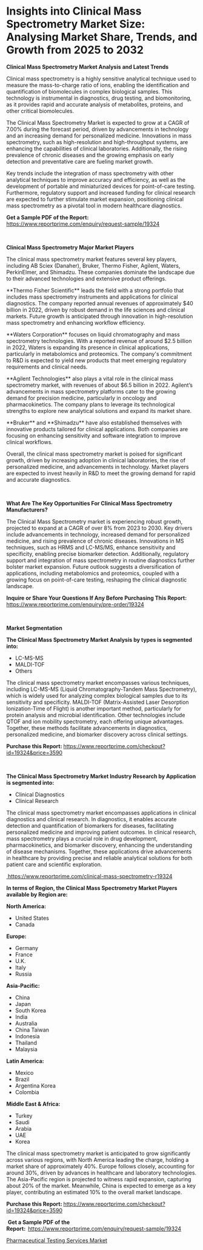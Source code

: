 <p><h1>Insights into Clinical Mass Spectrometry Market Size: Analysing Market Share, Trends, and Growth from 2025 to 2032</h1></p><p><strong>Clinical Mass Spectrometry Market Analysis and Latest Trends</strong></p>
<p><p>Clinical mass spectrometry is a highly sensitive analytical technique used to measure the mass-to-charge ratio of ions, enabling the identification and quantification of biomolecules in complex biological samples. This technology is instrumental in diagnostics, drug testing, and biomonitoring, as it provides rapid and accurate analysis of metabolites, proteins, and other critical biomolecules.</p><p>The Clinical Mass Spectrometry Market is expected to grow at a CAGR of 7.00% during the forecast period, driven by advancements in technology and an increasing demand for personalized medicine. Innovations in mass spectrometry, such as high-resolution and high-throughput systems, are enhancing the capabilities of clinical laboratories. Additionally, the rising prevalence of chronic diseases and the growing emphasis on early detection and preventative care are fueling market growth. </p><p>Key trends include the integration of mass spectrometry with other analytical techniques to improve accuracy and efficiency, as well as the development of portable and miniaturized devices for point-of-care testing. Furthermore, regulatory support and increased funding for clinical research are expected to further stimulate market expansion, positioning clinical mass spectrometry as a pivotal tool in modern healthcare diagnostics.</p></p>
<p><strong>Get a Sample PDF of the Report:&nbsp;</strong> <a href="https://www.reportprime.com/enquiry/request-sample/19324?utm_campaign=2987&utm_medium=2&utm_source=Github&utm_content=ia&utm_term=19032025&utm_id=clinical-mass-spectrometry">https://www.reportprime.com/enquiry/request-sample/19324</a></p>
<p>&nbsp;</p>
<p><strong>Clinical Mass Spectrometry Major Market Players</strong></p>
<p><p>The clinical mass spectrometry market features several key players, including AB Sciex (Danaher), Bruker, Thermo Fisher, Agilent, Waters, PerkinElmer, and Shimadzu. These companies dominate the landscape due to their advanced technologies and extensive product offerings.</p><p>**Thermo Fisher Scientific** leads the field with a strong portfolio that includes mass spectrometry instruments and applications for clinical diagnostics. The company reported annual revenues of approximately $40 billion in 2022, driven by robust demand in the life sciences and clinical markets. Future growth is anticipated through innovation in high-resolution mass spectrometry and enhancing workflow efficiency.</p><p>**Waters Corporation** focuses on liquid chromatography and mass spectrometry technologies. With a reported revenue of around $2.5 billion in 2022, Waters is expanding its presence in clinical applications, particularly in metabolomics and proteomics. The company's commitment to R&D is expected to yield new products that meet emerging regulatory requirements and clinical needs.</p><p>**Agilent Technologies** also plays a vital role in the clinical mass spectrometry market, with revenues of about $6.5 billion in 2022. Agilent’s advancements in mass spectrometry platforms cater to the growing demand for precision medicine, particularly in oncology and pharmacokinetics. The company plans to leverage its technological strengths to explore new analytical solutions and expand its market share.</p><p>**Bruker** and **Shimadzu** have also established themselves with innovative products tailored for clinical applications. Both companies are focusing on enhancing sensitivity and software integration to improve clinical workflows.</p><p>Overall, the clinical mass spectrometry market is poised for significant growth, driven by increasing adoption in clinical laboratories, the rise of personalized medicine, and advancements in technology. Market players are expected to invest heavily in R&D to meet the growing demand for rapid and accurate diagnostics.</p></p>
<p>&nbsp;</p>
<p><strong>What Are The Key Opportunities For Clinical Mass Spectrometry Manufacturers?</strong></p>
<p><p>The Clinical Mass Spectrometry market is experiencing robust growth, projected to expand at a CAGR of over 8% from 2023 to 2030. Key drivers include advancements in technology, increased demand for personalized medicine, and rising prevalence of chronic diseases. Innovations in MS techniques, such as HRMS and LC-MS/MS, enhance sensitivity and specificity, enabling precise biomarker detection. Additionally, regulatory support and integration of mass spectrometry in routine diagnostics further bolster market expansion. Future outlook suggests a diversification of applications, including metabolomics and proteomics, coupled with a growing focus on point-of-care testing, reshaping the clinical diagnostic landscape.</p></p>
<p><strong>Inquire or Share Your Questions If Any Before Purchasing This Report:</strong> <a href="https://www.reportprime.com/enquiry/pre-order/19324?utm_campaign=2987&utm_medium=2&utm_source=Github&utm_content=ia&utm_term=19032025&utm_id=clinical-mass-spectrometry">https://www.reportprime.com/enquiry/pre-order/19324</a></p>
<p>&nbsp;</p>
<p><strong>Market Segmentation</strong></p>
<p><strong>The Clinical Mass Spectrometry Market Analysis by types is segmented into:</strong></p>
<p><ul><li>LC-MS-MS</li><li>MALDI-TOF</li><li>Others</li></ul></p>
<p><p>The clinical mass spectrometry market encompasses various techniques, including LC-MS-MS (Liquid Chromatography-Tandem Mass Spectrometry), which is widely used for analyzing complex biological samples due to its sensitivity and specificity. MALDI-TOF (Matrix-Assisted Laser Desorption Ionization-Time of Flight) is another important method, particularly for protein analysis and microbial identification. Other technologies include QTOF and ion mobility spectrometry, each offering unique advantages. Together, these methods facilitate advancements in diagnostics, personalized medicine, and biomarker discovery across clinical settings.</p></p>
<p><strong>Purchase this Report:&nbsp;</strong><a href="https://www.reportprime.com/checkout?id=19324&price=3590&utm_campaign=2987&utm_medium=2&utm_source=Github&utm_content=ia&utm_term=19032025&utm_id=clinical-mass-spectrometry">https://www.reportprime.com/checkout?id=19324&price=3590</a></p>
<p>&nbsp;</p>
<p><strong>The Clinical Mass Spectrometry Market Industry Research by Application is segmented into:</strong></p>
<p><ul><li>Clinical Diagnostics</li><li>Clinical Research</li></ul></p>
<p><p>The clinical mass spectrometry market encompasses applications in clinical diagnostics and clinical research. In diagnostics, it enables accurate detection and quantification of biomarkers for diseases, facilitating personalized medicine and improving patient outcomes. In clinical research, mass spectrometry plays a crucial role in drug development, pharmacokinetics, and biomarker discovery, enhancing the understanding of disease mechanisms. Together, these applications drive advancements in healthcare by providing precise and reliable analytical solutions for both patient care and scientific exploration.</p></p>
<p><a href="https://www.reportprime.com/clinical-mass-spectrometry-r19324?utm_campaign=2987&utm_medium=2&utm_source=Github&utm_content=ia&utm_term=19032025&utm_id=clinical-mass-spectrometry">&nbsp;https://www.reportprime.com/clinical-mass-spectrometry-r19324</a></p>
<p><strong>In terms of Region, the Clinical Mass Spectrometry Market Players available by Region are:</strong></p>
<p>
    <p> <strong> North America: </strong>
        <ul>
            <li>United States</li>
            <li>Canada</li>
        </ul>
        </p> 
    <p> <strong> Europe: </strong>
        <ul>
            <li>Germany</li>
            <li>France</li>
            <li>U.K.</li>
            <li>Italy</li>
            <li>Russia</li>
        </ul>
        </p> 
    <p> <strong> Asia-Pacific: </strong>
        <ul>
            <li>China</li>
            <li>Japan</li>
            <li>South Korea</li>
            <li>India</li>
            <li>Australia</li>
            <li>China Taiwan</li>
            <li>Indonesia</li>
            <li>Thailand</li>
            <li>Malaysia</li>
        </ul>
        </p> 
    <p> <strong> Latin America: </strong>
        <ul>
            <li>Mexico</li>
            <li>Brazil</li>
            <li>Argentina Korea</li>
            <li>Colombia</li>
        </ul>
        </p> 
    <p> <strong> Middle East & Africa: </strong>
        <ul>
            <li>Turkey</li>
            <li>Saudi</li>
            <li>Arabia</li>
            <li>UAE</li>
            <li>Korea</li>
        </ul>
    </p>
    </p>
<p><p>The clinical mass spectrometry market is anticipated to grow significantly across various regions, with North America leading the charge, holding a market share of approximately 40%. Europe follows closely, accounting for around 30%, driven by advances in healthcare and laboratory technologies. The Asia-Pacific region is projected to witness rapid expansion, capturing about 20% of the market. Meanwhile, China is expected to emerge as a key player, contributing an estimated 10% to the overall market landscape.</p></p>
<p><strong>Purchase this Report: </strong><a href="https://www.reportprime.com/checkout?id=19324&price=3590&utm_campaign=2987&utm_medium=2&utm_source=Github&utm_content=ia&utm_term=19032025&utm_id=clinical-mass-spectrometry">https://www.reportprime.com/checkout?id=19324&price=3590</a></p>
<p>&nbsp;<strong>Get a Sample PDF of the Report:&nbsp;&nbsp;</strong><a href="https://www.reportprime.com/enquiry/request-sample/19324?utm_campaign=2987&utm_medium=2&utm_source=Github&utm_content=ia&utm_term=19032025&utm_id=clinical-mass-spectrometry">https://www.reportprime.com/enquiry/request-sample/19324</a></p>
<p><strong></strong></p>
<p><p><a href="https://github.com/kaidaloeckf7/Market-Research-Report-List-1/blob/main/pharmaceutical-testing-services-market.md?utm_campaign=2987&utm_medium=2&utm_source=Github&utm_content=ia&utm_term=19032025&utm_id=clinical-mass-spectrometry">Pharmaceutical Testing Services Market</a></p></p>